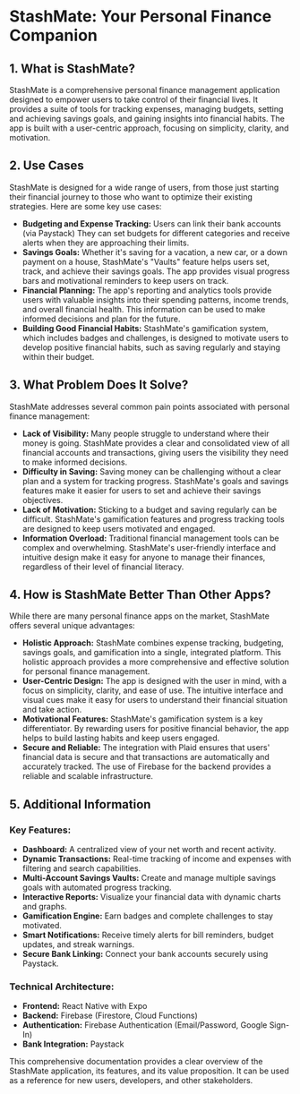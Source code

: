 # StashMate: Your Personal Finance Companion

## 1. What is StashMate?

StashMate is a comprehensive personal finance management application designed to empower users to take control of their financial lives. It provides a suite of tools for tracking expenses, managing budgets, setting and achieving savings goals, and gaining insights into financial habits. The app is built with a user-centric approach, focusing on simplicity, clarity, and motivation.

## 2. Use Cases

StashMate is designed for a wide range of users, from those just starting their financial journey to those who want to optimize their existing strategies. Here are some key use cases:

*   **Budgeting and Expense Tracking:** Users can link their bank accounts (via Paystack) They can set budgets for different categories and receive alerts when they are approaching their limits.
*   **Savings Goals:** Whether it's saving for a vacation, a new car, or a down payment on a house, StashMate's "Vaults" feature helps users set, track, and achieve their savings goals. The app provides visual progress bars and motivational reminders to keep users on track.
*   **Financial Planning:** The app's reporting and analytics tools provide users with valuable insights into their spending patterns, income trends, and overall financial health. This information can be used to make informed decisions and plan for the future.
*   **Building Good Financial Habits:** StashMate's gamification system, which includes badges and challenges, is designed to motivate users to develop positive financial habits, such as saving regularly and staying within their budget.

## 3. What Problem Does It Solve?

StashMate addresses several common pain points associated with personal finance management:

*   **Lack of Visibility:** Many people struggle to understand where their money is going. StashMate provides a clear and consolidated view of all financial accounts and transactions, giving users the visibility they need to make informed decisions.
*   **Difficulty in Saving:** Saving money can be challenging without a clear plan and a system for tracking progress. StashMate's goals and savings features make it easier for users to set and achieve their savings objectives.
*   **Lack of Motivation:** Sticking to a budget and saving regularly can be difficult. StashMate's gamification features and progress tracking tools are designed to keep users motivated and engaged.
*   **Information Overload:** Traditional financial management tools can be complex and overwhelming. StashMate's user-friendly interface and intuitive design make it easy for anyone to manage their finances, regardless of their level of financial literacy.

## 4. How is StashMate Better Than Other Apps?

While there are many personal finance apps on the market, StashMate offers several unique advantages:

*   **Holistic Approach:** StashMate combines expense tracking, budgeting, savings goals, and gamification into a single, integrated platform. This holistic approach provides a more comprehensive and effective solution for personal finance management.
*   **User-Centric Design:** The app is designed with the user in mind, with a focus on simplicity, clarity, and ease of use. The intuitive interface and visual cues make it easy for users to understand their financial situation and take action.
*   **Motivational Features:** StashMate's gamification system is a key differentiator. By rewarding users for positive financial behavior, the app helps to build lasting habits and keep users engaged.
*   **Secure and Reliable:** The integration with Plaid ensures that users' financial data is secure and that transactions are automatically and accurately tracked. The use of Firebase for the backend provides a reliable and scalable infrastructure.

## 5. Additional Information

### Key Features:

*   **Dashboard:** A centralized view of your net worth and recent activity.
*   **Dynamic Transactions:** Real-time tracking of income and expenses with filtering and search capabilities.
*   **Multi-Account Savings Vaults:** Create and manage multiple savings goals with automated progress tracking.
*   **Interactive Reports:** Visualize your financial data with dynamic charts and graphs.
*   **Gamification Engine:** Earn badges and complete challenges to stay motivated.
*   **Smart Notifications:** Receive timely alerts for bill reminders, budget updates, and streak warnings.
*   **Secure Bank Linking:** Connect your bank accounts securely using Paystack.

### Technical Architecture:

*   **Frontend:** React Native with Expo
*   **Backend:** Firebase (Firestore, Cloud Functions)
*   **Authentication:** Firebase Authentication (Email/Password, Google Sign-In)
*   **Bank Integration:** Paystack

This comprehensive documentation provides a clear overview of the StashMate application, its features, and its value proposition. It can be used as a reference for new users, developers, and other stakeholders.